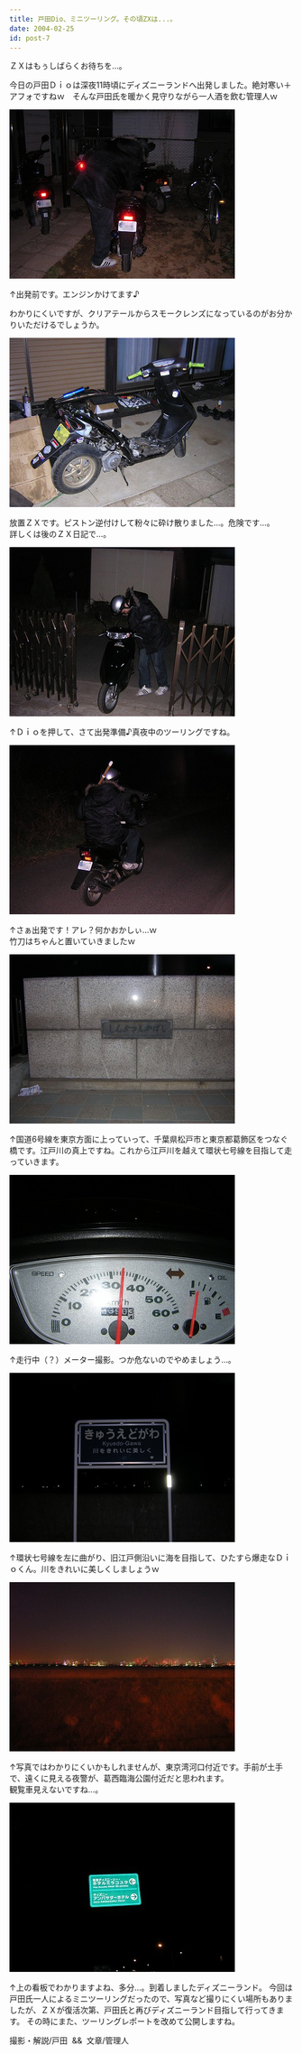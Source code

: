 ```yaml
---
title: 戸田Dio、ミニツーリング。その頃ZXは...。
date: 2004-02-25
id: post-7
---
```



<p class="sentence">ＺＸはもぅしばらくお待ちを...。</p>

<p class="sentence spacing10">今日の戸田Ｄｉｏは深夜11時頃にディズニーランドへ出発しました。絶対寒い＋アフォですねｗ　そんな戸田氏を暖かく見守りながら一人酒を飲む管理人ｗ</p>

<div class="center spacing"><img src="/photo/diary/2004.02.25_zx1.jpg" alt=""></div>
<p class="sentence">↑出発前です。エンジンかけてます♪</p>
<p class="sentence spacing10">わかりにくいですが、クリアテールからスモークレンズになっているのがお分かりいただけるでしょうか。</p>
<p>
</p>
<div class="center spacing"><img src="/photo/diary/2004.02.25_zx2.jpg" alt=""></div>
<p class="sentence spacing10">放置ＺＸです。ピストン逆付けして粉々に砕け散りました...。危険です...。<br>詳しくは後のＺＸ日記で...。</p>
<p>
</p>
<div class="center spacing"><img src="/photo/diary/2004.02.25_zx3.jpg" alt=""></div>
<p class="sentence spacing10">↑Ｄｉｏを押して、さて出発準備♪真夜中のツーリングですね。</p>
<p>
</p>
<div class="center spacing"><img src="/photo/diary/2004.02.25_zx4.jpg" alt=""></div>
<p class="sentence spacing10">↑さぁ出発です！アレ？何かおかしぃ...ｗ<br>
竹刀はちゃんと置いていきましたｗ</p>
<p>
</p>
<div class="center spacing"><img src="/photo/diary/2004.02.25_zx5.jpg" alt=""></div>
<p class="sentence spacing10">↑国道6号線を東京方面に上っていって、千葉県松戸市と東京都葛飾区をつなぐ橋です。江戸川の真上ですね。これから江戸川を越えて環状七号線を目指して走っていきます。</p>
<p>
</p>
<div class="center spacing"><img src="/photo/diary/2004.02.25_zx6.jpg" alt=""></div>
<p class="sentence spacing10">↑走行中（？）メーター撮影。つか危ないのでやめましょう...。</p>
<p>
</p>
<div class="center spacing"><img src="/photo/diary/2004.02.25_zx7.jpg" alt=""></div>
<p class="sentence spacing10">↑環状七号線を左に曲がり、旧江戸側沿いに海を目指して、ひたすら爆走なＤｉｏくん。川をきれいに美しくしましょうｗ</p>
<p>
</p>
<div class="center spacing"><img src="/photo/diary/2004.02.25_zx8.jpg" alt=""></div>
<p class="sentence spacing10">↑写真ではわかりにくいかもしれませんが、東京湾河口付近です。手前が土手で、遠くに見える夜警が、葛西臨海公園付近だと思われます。<br>
観覧車見えないですね...。</p>
<p>
</p>
<div class="center spacing"><img src="/photo/diary/2004.02.25_zx9.jpg" alt=""></div>
<p class="sentence spacing10">↑上の看板でわかりますよね、多分...。到着しましたディズニーランド。
今回は戸田氏一人によるミニツーリングだったので、写真など撮りにくい場所もありましたが、ＺＸが復活次第、戸田氏と再びディズニーランド目指して行ってきます。 その時にまた、ツーリングレポートを改めて公開しますね。</p>

<p class="sentence">撮影・解説/戸田  &amp;&amp;  文章/管理人</p>
